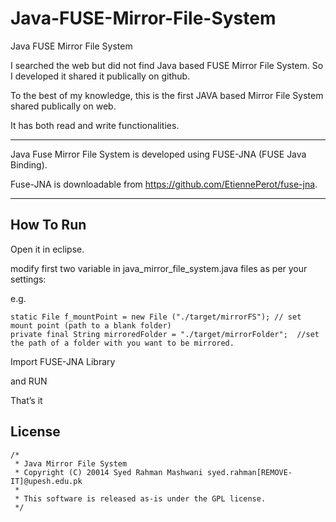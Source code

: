 Java-FUSE-Mirror-File-System
============================

Java FUSE Mirror File System

I searched the web but did not find Java based FUSE Mirror File System. So I developed it shared it publically on github.

To the best of my knowledge, this is the first JAVA based Mirror File System shared publically on web.

It has both read and write functionalities. 

-----------------------------

Java Fuse Mirror File System is developed using FUSE-JNA (FUSE Java Binding). 

Fuse-JNA is downloadable from https://github.com/EtiennePerot/fuse-jna. 


--------------------------

How To Run
-------------------------
Open it in eclipse. 

modify first two variable in java_mirror_file_system.java files as per your settings:

e.g.

	static File f_mountPoint = new File ("./target/mirrorFS"); // set mount point (path to a blank folder)
	private final String mirroredFolder = "./target/mirrorFolder";  //set the path of a folder with you want to be mirrored.	

	
Import FUSE-JNA Library

and RUN 

That’s it 


License 
----------------------
	/*
	 * Java Mirror File System
	 * Copyright (C) 20014 Syed Rahman Mashwani syed.rahman[REMOVE-IT]@upesh.edu.pk
	 * 
	 * This software is released as-is under the GPL license. 
	 */
